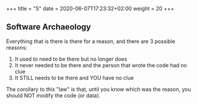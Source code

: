+++
title = "S"
date = 2020-06-07T17:23:32+02:00
weight = 20
+++

## Software Archaeology

Everything that is there is there for a reason, and there are 3 possible reasons:
1. It used to need to be there but no longer does
2. It never needed to be there and the person that wrote the code had no clue
3. It STILL needs to be there and YOU have no clue

The corollary to this "law" is that, until you know which was the reason, you should NOT modify the code (or data).